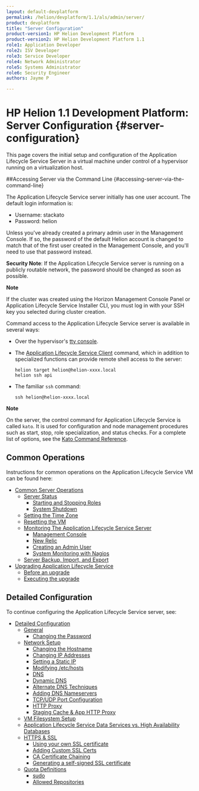 ```yaml
---
layout: default-devplatform
permalink: /helion/devplatform/1.1/als/admin/server/
product: devplatform
title: "Server Configuration"
product-version1: HP Helion Development Platform
product-version2: HP Helion Development Platform 1.1
role1: Application Developer
role2: ISV Developer 
role3: Service Developer
role4: Network Administrator
role5: Systems Administrator 
role6: Security Engineer
authors: Jayme P

---
```

<!--PUBLISHED-->

# HP Helion 1.1 Development Platform: Server Configuration {#server-configuration}

This page covers the initial setup and configuration of the Application Lifecycle Service
Server in a virtual machine under control of a hypervisor running on a
virtualization host.

##Accessing Server via the Command Line {#accessing-server-via-the-command-line}

The Application Lifecycle Service server initially has one user account. The default login information is:

* Username: stackato
* Password: helion

Unless you've already created a primary admin user in the Management Console. If so, the password of the default Helion account is changed to match that of the first user created in the Management Console, and you'll need to use that password instead. 

**Security Note**: If the Application Lifecycle Service server is running on a publicly routable network, the password should be changed as soon as possible.

**Note**

 If the cluster was created using the Horizon Management Console Panel or Application Lifecycle Service Installer CLI, you must log in with your SSH key you selected during cluster creation.

Command access to the Application Lifecycle Service server is available in several ways:

-   Over the hypervisor's [tty console](/helion/devplatform/1.1/als/user/reference/glossary/#term-tty-console).

-   The [Application Lifecycle Service Client](/helion/devplatform/1.1/als/user/reference/client-ref/#command-ref-client) command, which in addition to specialized functions can provide remote shell access to the server:

        helion target helion@helion-xxxx.local
        helion ssh api

-   The familiar `ssh` command:

        ssh helion@helion-xxxx.local

**Note**
<!-- For ssh access on Windows, we recommend [MSYS](http://sourceforge.net/apps/trac/mingw-w64/wiki/MSYS).-->

On the server, the control command for Application Lifecycle Service is called
`kato`. It is used for configuration and node
management procedures such as start, stop, role specialization, and
status checks. For a complete list of options, see the [Kato Command Reference](/helion/devplatform/1.1/als/admin/reference/kato-ref/).

Common Operations[](#common-operations "Permalink to this headline")
---------------------------------------------------------------------

Instructions for common operations on the Application Lifecycle Service VM can be found here:

-   [Common Server Operations](/helion/devplatform/1.1/als/admin/server/operations/)
    -   [Server Status](/helion/devplatform/1.1/als/admin/server/operations/#server-status)
        -   [Starting and Stopping
            Roles](/helion/devplatform/1.1/als/admin/server/operations/#starting-and-stopping-roles)
        -   [System Shutdown](/helion/devplatform/1.1/als/admin/server/operations/#system-shutdown)
    -   [Setting the Time Zone](/helion/devplatform/1.1/als/admin/server/operations/#setting-the-time-zone)
    -   [Resetting the VM](/helion/devplatform/1.1/als/admin/server/operations/#resetting-the-vm)
    -   [Monitoring The Application Lifecycle Service
        Server](/helion/devplatform/1.1/als/admin/server/operations/#monitoring-the-helion-server)
        -   [Management Console](/helion/devplatform/1.1/als/admin/server/operations/#management-console)
        -   [New Relic](/helion/devplatform/1.1/als/admin/server/operations/#new-relic)
        -   [Creating an Admin User](/helion/devplatform/1.1/als/admin/server/operations/#creating-an-admin-user)
        -   [System Monitoring with Nagios](/helion/devplatform/1.1/als/admin/server/operations/#system-monitoring-with-nagios)
    -   [Server Backup, Import, and Export](/helion/devplatform/1.1/als/admin/server/operations/#server-backup-import-and-export)
-   [Upgrading Application Lifecycle Service](/helion/devplatform/1.1/als/admin/server/upgrade/)
    -   [Before an upgrade](/helion/devplatform/1.1/als/admin/server/upgrade/#before-an-upgrade)
    -   [Executing the upgrade](/helion/devplatform/1.1/als/admin/server/upgrade/#executing-the-upgrade)

Detailed Configuration[](#detailed-configuration "Permalink to this headline")
-------------------------------------------------------------------------------

To continue configuring the Application Lifecycle Service server, see:

-   [Detailed Configuration](/helion/devplatform/1.1/als/admin/server/configuration/)
    -   [General](/helion/devplatform/1.1/als/admin/server/configuration/#general)
        -   [Changing the Password](/helion/devplatform/1.1/als/admin/server/configuration/#changing-the-password)
    -   [Network Setup](/helion/devplatform/1.1/als/admin/server/configuration/#network-setup)
        -   [Changing the
            Hostname](/helion/devplatform/1.1/als/admin/server/configuration/#changing-the-hostname)
        -   [Changing IP
            Addresses](/helion/devplatform/1.1/als/admin/server/configuration/#changing-ip-addresses)
        -   [Setting a Static
            IP](/helion/devplatform/1.1/als/admin/server/configuration/#setting-a-static-ip)
        -   [Modifying
            /etc/hosts](/helion/devplatform/1.1/als/admin/server/configuration/#modifying-etc-hosts)
        -   [DNS](/helion/devplatform/1.1/als/admin/server/configuration/#dns)
        -   [Dynamic DNS](/helion/devplatform/1.1/als/admin/server/configuration/#dynamic-dns)
        -   [Alternate DNS
            Techniques](/helion/devplatform/1.1/als/admin/server/configuration/#alternate-dns-techniques)
        -   [Adding DNS
            Nameservers](/helion/devplatform/1.1/als/admin/server/configuration/#adding-dns-nameservers)
        -   [TCP/UDP Port
            Configuration](/helion/devplatform/1.1/als/admin/server/configuration/#tcp-udp-port-configuration)
        -   [HTTP Proxy](/helion/devplatform/1.1/als/admin/server/configuration/#http-proxy)
        -   [Staging Cache & App HTTP
            Proxy](/helion/devplatform/1.1/als/admin/server/configuration/#staging-cache-app-http-proxy)
    -   [VM Filesystem Setup](/helion/devplatform/1.1/als/admin/server/configuration/#vm-filesystem-setup)
    -   [Application Lifecycle Service Data Services vs. High Availability
        Databases](/helion/devplatform/1.1/als/admin/server/configuration/#helion-data-services-vs-high-availability-databases)
    -   [HTTPS & SSL](/helion/devplatform/1.1/als/admin/server/configuration/#https-ssl)
        -   [Using your own SSL
            certificate](/helion/devplatform/1.1/als/admin/server/configuration/#using-your-own-ssl-certificate)
        -   [Adding Custom SSL Certs](/helion/devplatform/1.1/als/admin/server/configuration/#adding-custom-ssl-certs-sni)
        -   [CA Certificate
            Chaining](/helion/devplatform/1.1/als/admin/server/configuration/#ca-certificate-chaining)
        -   [Generating a self-signed SSL
            certificate](/helion/devplatform/1.1/als/admin/server/configuration/#generating-a-self-signed-ssl-certificate)
    -   [Quota Definitions](/helion/devplatform/1.1/als/admin/server/configuration/#quota-definitions)
        -   [sudo](/helion/devplatform/1.1/als/admin/server/configuration/#sudo)
        -   [Allowed
            Repositories](/helion/devplatform/1.1/als/admin/server/configuration/#allowed-repositories)
